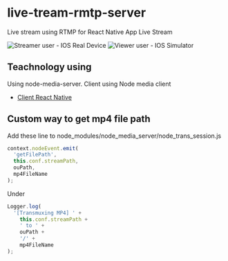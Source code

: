 # live-tream-rmtp-server

Live stream using RTMP for React Native App Live Stream

![Streamer user - IOS Real Device](https://media.giphy.com/media/2xDzufTCpkL6OzoJ0a/giphy.gif) ![Viewer user - IOS Simulator](https://media.giphy.com/media/2xDzufTCpkL6OzoJ0a/giphy.gif)

## Teachnology using

Using node-media-server. Client using Node media client

- [Client React Native](https://github.com/sieuhuflit/react-native-live-stream-rtmp-example)

## Custom way to get mp4 file path

Add these line to node_modules/node_media_server/node_trans_session.js

```js
context.nodeEvent.emit(
  'getFilePath',
  this.conf.streamPath,
  ouPath,
  mp4FileName
);
```

Under

```js
Logger.log(
  '[Transmuxing MP4] ' +
    this.conf.streamPath +
    ' to ' +
    ouPath +
    '/' +
    mp4FileName
);
```
